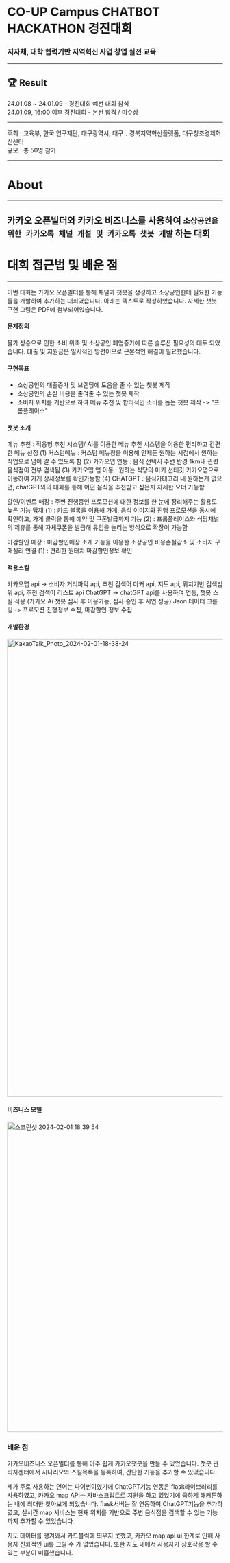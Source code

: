 # CO-UP Campus CHATBOT HACKATHON 경진대회

### 지자체, 대학 협력기반 지역혁신 사업 창업 실전 교육

---

## 🏆 Result

24.01.08 ~ 24.01.09 - 경진대회 예선 대회 참석  
24.01.09, 16:00 이후 경진대회 - 본선 합격 / 미수상

---

주최 : 교육부, 한국 연구재단, 대구광역시, 대구﹒경북지역혁신플랫폼, 대구창조경제혁신센터  
규모 : 총 50명 참가

---

# About

---

## 카카오 오픈빌더와 카카오 비즈니스를 사용하여 `소상공인을 위한 카카오톡 채널 개설 및 카카오톡 챗봇 개발` 하는 대회

# 대회 접근법 및 배운 점

---

이번 대회는 카카오 오픈빌더를 통해 채널과 챗봇을 생성하고 소상공인한테 필요한 기능들을 개발하여 추가하는 대회였습니다.
아래는 텍스트로 작성하였습니다. 자세한 챗봇 구현 그림은 PDF에 첨부되어있습니다.

#### 문제정의

물가 상승으로 인한 소비 위축 및 소상공인 폐업증가에 따른 솔루션 필요성의 대두 되었습니다.
대출 및 지원금은 일시적인 방편이므로 근본적인 해결이 필요했습니다.

#### 구현목표

- 소상공인의 매출증가 및 브랜딩에 도움을 줄 수 있는 챗봇 제작
- 소상공인의 손실 비용을 줄여줄 수 있는 챗봇 제작
- 소비자 위치를 기반으로 하여 메뉴 추천 및 합리적인 소비를 돕는 챗봇 제작
  -> "프롬플레이스"

#### 챗봇 소개

메뉴 추천 : 적응형 추천 시스템/ Ai를 이용한 메뉴 추천 시스템을 이용한 편리하고 간편한 메뉴 선정
(1) 커스텀메뉴 : 커스텀 메뉴창을 이용해 언제든 원하는 시점에서 원하는 작업으로 넘어 갈 수 있도록 함
(2) 카카오맵 연동 : 음식 선택시 주변 반경 1km내 관련 음식점이 전부 검색됨
(3) 카카오맵 앱 이동 : 원하는 식당의 마커 선태깃 카카오맵으로 이동하여 가게 상세정보를 확인가능함
(4) CHATGPT : 음식카테고리 내 원하는게 없으면, chatGPT와의 대화를 통해 어떤 음식을 추천받고 싶은지 자세한 오더 가능함

할인/이벤트 매장 : 주변 진행중인 프로모션에 대한 정보를 한 눈에 정리해주는 활용도 높은 기능 탑재
(1) : 카드 블록을 이용해 가게, 음식 이미지와 진행 프로모션을 동시에 확인하고, 가게 클릭을 통해 예약 및 쿠폰발급까지 가능
(2) : 프롬플레이스와 식당채널의 제휴를 통해 자체쿠폰을 발급해 유입을 늘리는 방식으로 확장이 가능함

마감할인 매장 : 마감할인매장 소개 기능을 이용한 소상공인 비용손실감소 및 소비자 구매심리 연결
(1) : 편리한 원터치 마감할인정보 확인

#### 적용스킬

카카오맵 api -> 소비자 거리파악 api, 추천 검색어 마커 api, 지도 api, 위치기반 검색범위 api, 추천 검색어 리스트 api
ChatGPT -> chatGPT api를 사용하여 연동, 챗봇 스킬 적용 (카카오 Ai 챗봇 심사 후 이용가능, 심사 승인 후 시연 성공)
Json 데이터 크롤링 -> 프로모션 진행정보 수집, 마감할인 정보 수집

#### 개발환경
<img width="1067" alt="KakaoTalk_Photo_2024-02-01-18-38-24" src="https://github.com/junhyeong7788/-CO-UP-Campus-Kakao-CHATBOT-HACKATHON/assets/114178402/e1b04804-9324-4fa1-b497-5dc3b1db152b">

#### 비즈니스 모델
<img width="723" alt="스크린샷 2024-02-01 18 39 54" src="https://github.com/junhyeong7788/-CO-UP-Campus-Kakao-CHATBOT-HACKATHON/assets/114178402/cfc660f8-c65e-420f-b811-0c3218fc65a7">

### 배운 점

카카오비즈니스 오픈빌더를 통해 아주 쉽게 카카오챗봇을 만들 수 있었습니다.
챗봇 관리자센터에서 시나리오와 스킬목록을 등록하여, 간단한 기능을 추가할 수 있었습니다.

제가 주로 사용하는 언어는 파이썬이였기에 ChatGPT기능 연동은 flask라이브러리를 사용하였고,
카카오 map API는 자바스크립트로 지원을 하고 있었기에 급하게 해커톤하는 내에 최대한 찾아보게 되었습니다.
flask서버는 잘 연동하여 ChatGPT기능을 추가하였고, 실시간 map 서비스는 현재 위치를 기반으로 주변 음식점을 검색할 수 있는 기능까지 추가할 수 있었습니다.

지도 데이터를 땡겨와서 카드블럭에 띄우지 못했고, 카카오 map api ui 한계로 인해 사용자 친화적인 ui를 그릴 수 가 없었습니다.
또한 지도 내에서 사용자가 상호작용 할 수 있는 부분이 미흡했습니다.
